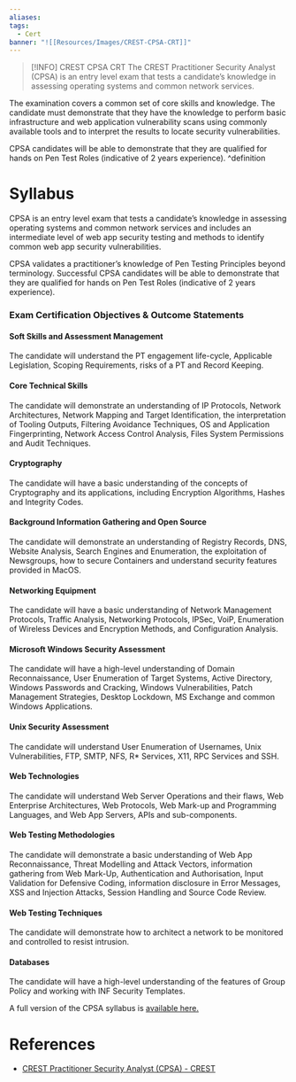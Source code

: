 ```yaml
---
aliases:
tags:
  - Cert
banner: "![[Resources/Images/CREST-CPSA-CRT]]"
---
```

> [!INFO] CREST CPSA CRT
The CREST Practitioner Security Analyst (CPSA) is an entry level exam that tests a candidate’s knowledge in assessing operating systems and common network services.  
  >
The examination covers a common set of core skills and knowledge. The candidate must demonstrate that they have the knowledge to perform basic infrastructure and web application vulnerability scans using commonly available tools and to interpret the results to locate security vulnerabilities.  
  >
CPSA candidates will be able to demonstrate that they are qualified for hands on Pen Test Roles (indicative of 2 years experience).
^definition

# Syllabus

CPSA is an entry level exam that tests a candidate’s knowledge in assessing operating systems and common network services and includes an intermediate level of web app security testing and methods to identify common web app security vulnerabilities.

CPSA validates a practitioner’s knowledge of Pen Testing Principles beyond terminology. Successful CPSA candidates will be able to demonstrate that they are qualified for hands on Pen Test Roles (indicative of 2 years experience).

### Exam Certification Objectives & Outcome Statements

#### Soft Skills and Assessment Management
The candidate will understand the PT engagement life-cycle, Applicable Legislation, Scoping Requirements, risks of a PT and Record Keeping.

#### Core Technical Skills
The candidate will demonstrate an understanding of IP Protocols, Network Architectures, Network Mapping and Target Identification, the interpretation of Tooling Outputs, Filtering Avoidance Techniques, OS and Application Fingerprinting, Network Access Control Analysis, Files System Permissions and Audit Techniques.

#### Cryptography
The candidate will have a basic understanding of the concepts of Cryptography and its applications, including Encryption Algorithms, Hashes and Integrity Codes.

####  Background Information Gathering and Open Source
The candidate will demonstrate an understanding of Registry Records, DNS, Website Analysis, Search Engines and Enumeration, the exploitation of Newsgroups, how to secure Containers and understand security features provided in MacOS.

####  Networking Equipment
The candidate will have a basic understanding of Network Management Protocols, Traffic Analysis, Networking Protocols, IPSec, VoiP, Enumeration of Wireless Devices and Encryption Methods, and Configuration Analysis.

#### Microsoft Windows Security Assessment
The candidate will have a high-level understanding of Domain Reconnaissance, User Enumeration of Target Systems, Active Directory, Windows Passwords and Cracking, Windows Vulnerabilities, Patch Management Strategies, Desktop Lockdown, MS Exchange and common Windows Applications.

#### Unix Security Assessment
The candidate will understand User Enumeration of Usernames, Unix Vulnerabilities, FTP, SMTP, NFS, R* Services, X11, RPC Services and SSH.

####  Web Technologies
The candidate will understand Web Server Operations and their flaws, Web Enterprise Architectures, Web Protocols, Web Mark-up and Programming Languages, and Web App Servers, APIs and sub-components.

####  Web Testing Methodologies
The candidate will demonstrate a basic understanding of Web App Reconnaissance, Threat Modelling and Attack Vectors, information gathering from Web Mark-Up, Authentication and Authorisation, Input Validation for Defensive Coding, information disclosure in Error Messages, XSS and Injection Attacks, Session Handling and Source Code Review.

####  Web Testing Techniques
The candidate will demonstrate how to architect a network to be monitored and controlled to resist intrusion.

####  Databases
The candidate will have a high-level understanding of the features of Group Policy and working with INF Security Templates.

A full version of the CPSA syllabus is [available here.](https://www.crest-approved.org/wp-content/uploads/2023/12/CREST-CPSA-Technical-Syllabus-V2.5-.pdf)

# References
- [CREST Practitioner Security Analyst (CPSA) - CREST](https://www.crest-approved.org/skills-certifications-careers/crest-practitioner-security-analyst/)